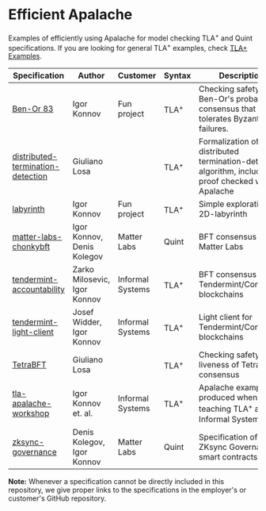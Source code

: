# Efficient Apalache

Examples of efficiently using Apalache for model checking TLA<sup>+</sup> and
Quint specifications. If you are looking for general TLA<sup>+</sup> examples,
check [TLA+ Examples][tlaplus-examples].


| Specification | Author       | Customer     | Syntax          | Description |
|---------------|--------------|--------------|-----------------|-------------|
| [Ben-Or 83][] | Igor Konnov  | Fun project  | TLA<sup>+</sup> | Checking safety of Ben-Or's probabilistic consensus that tolerates Byzantine failures. |
| [distributed-termination-detection][] | Giuliano Losa | | TLA<sup>+</sup> | Formalization of a distributed termination-detection algorithm, including a proof checked with Apalache |
| [labyrinth][] | Igor Konnov  | Fun project  | TLA<sup>+</sup> | Simple exploration in a 2D-labyrinth |
| [matter-labs-chonkybft][] | Igor Konnov, Denis Kolegov | Matter Labs | Quint | BFT consensus by Matter Labs |
| [tendermint-accountability][] | Zarko Milosevic, Igor Konnov | Informal Systems | TLA<sup>+</sup> | BFT consensus in Tendermint/CometBFT blockchains |
| [tendermint-light-client][] | Josef Widder, Igor Konnov | Informal Systems | TLA<sup>+</sup> | Light client for Tendermint/CometBFT blockchains |
| [TetraBFT][]  | Giuliano Losa |             | TLA<sup>+</sup> | Checking safety and liveness of TetraBFT consensus |
| [tla-apalache-workshop][] | Igor Konnov et. al. | Informal Systems | TLA<sup>+</sup> | Apalache examples produced when teaching TLA<sup>+</sup> at Informal Systems |
| [zksync-governance][] | Denis Kolegov, Igor Konnov | Matter Labs | Quint | Specification of the ZKsync Governance smart contracts |

**Note:** Whenever a specification cannot be directly included in this
repository, we give proper links to the specifications in the employer's or
customer's GitHub repository.

[Ben-Or 83]: ./ben-or83
[distributed-termination-detection]: ./distributed-termination-detection/
[labyrinth]: ./labyrinth
[matter-labs-chonkybft]: ./matter-labs-chonkybft/
[zksync-governance]: ./zksync-governance/
[tendermint-accountability]: ./tendermint-accountability/
[tendermint-light-client]: ./tendermint-light-client/
[TetraBFT]: ./tetra-bft/
[tla-apalache-workshop]: ./tla-apalache-workshop/
[tlaplus-examples]: https://github.com/tlaplus/Examples